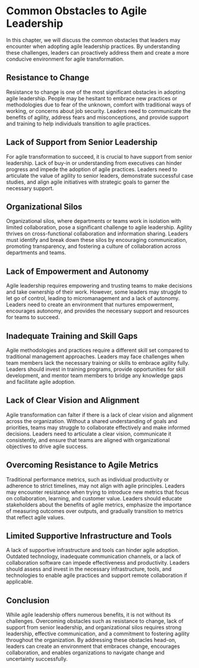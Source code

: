 Common Obstacles to Agile Leadership
=============================================

In this chapter, we will discuss the common obstacles that leaders may encounter when adopting agile leadership practices. By understanding these challenges, leaders can proactively address them and create a more conducive environment for agile transformation.

**Resistance to Change**
------------------------

Resistance to change is one of the most significant obstacles in adopting agile leadership. People may be hesitant to embrace new practices or methodologies due to fear of the unknown, comfort with traditional ways of working, or concerns about job security. Leaders need to communicate the benefits of agility, address fears and misconceptions, and provide support and training to help individuals transition to agile practices.

**Lack of Support from Senior Leadership**
------------------------------------------

For agile transformation to succeed, it is crucial to have support from senior leadership. Lack of buy-in or understanding from executives can hinder progress and impede the adoption of agile practices. Leaders need to articulate the value of agility to senior leaders, demonstrate successful case studies, and align agile initiatives with strategic goals to garner the necessary support.

**Organizational Silos**
------------------------

Organizational silos, where departments or teams work in isolation with limited collaboration, pose a significant challenge to agile leadership. Agility thrives on cross-functional collaboration and information sharing. Leaders must identify and break down these silos by encouraging communication, promoting transparency, and fostering a culture of collaboration across departments and teams.

**Lack of Empowerment and Autonomy**
------------------------------------

Agile leadership requires empowering and trusting teams to make decisions and take ownership of their work. However, some leaders may struggle to let go of control, leading to micromanagement and a lack of autonomy. Leaders need to create an environment that nurtures empowerment, encourages autonomy, and provides the necessary support and resources for teams to succeed.

**Inadequate Training and Skill Gaps**
--------------------------------------

Agile methodologies and practices require a different skill set compared to traditional management approaches. Leaders may face challenges when team members lack the necessary training or skills to embrace agility fully. Leaders should invest in training programs, provide opportunities for skill development, and mentor team members to bridge any knowledge gaps and facilitate agile adoption.

**Lack of Clear Vision and Alignment**
--------------------------------------

Agile transformation can falter if there is a lack of clear vision and alignment across the organization. Without a shared understanding of goals and priorities, teams may struggle to collaborate effectively and make informed decisions. Leaders need to articulate a clear vision, communicate it consistently, and ensure that teams are aligned with organizational objectives to drive agile success.

**Overcoming Resistance to Agile Metrics**
------------------------------------------

Traditional performance metrics, such as individual productivity or adherence to strict timelines, may not align with agile principles. Leaders may encounter resistance when trying to introduce new metrics that focus on collaboration, learning, and customer value. Leaders should educate stakeholders about the benefits of agile metrics, emphasize the importance of measuring outcomes over outputs, and gradually transition to metrics that reflect agile values.

**Limited Supportive Infrastructure and Tools**
-----------------------------------------------

A lack of supportive infrastructure and tools can hinder agile adoption. Outdated technology, inadequate communication channels, or a lack of collaboration software can impede effectiveness and productivity. Leaders should assess and invest in the necessary infrastructure, tools, and technologies to enable agile practices and support remote collaboration if applicable.

Conclusion
----------

While agile leadership offers numerous benefits, it is not without its challenges. Overcoming obstacles such as resistance to change, lack of support from senior leadership, and organizational silos requires strong leadership, effective communication, and a commitment to fostering agility throughout the organization. By addressing these obstacles head-on, leaders can create an environment that embraces change, encourages collaboration, and enables organizations to navigate change and uncertainty successfully.
